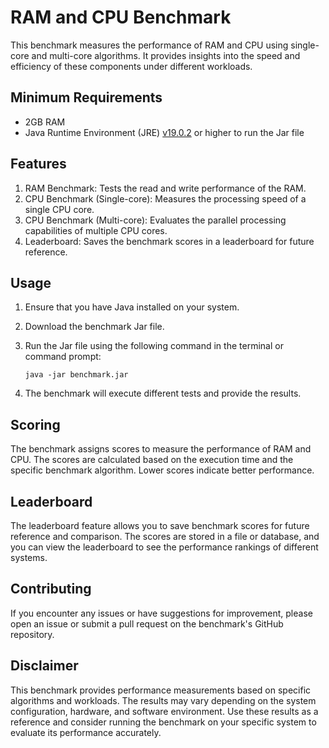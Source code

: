 # RAM and CPU Benchmark

This benchmark measures the performance of RAM and CPU using single-core and multi-core algorithms. It provides insights into the speed and efficiency of these components under different workloads.

## Minimum Requirements

- 2GB RAM
- Java Runtime Environment (JRE) [v19.0.2](https://www.oracle.com/java/technologies/javase/jdk19-archive-downloads.html) or higher to run the Jar file

## Features

1. RAM Benchmark: Tests the read and write performance of the RAM.
2. CPU Benchmark (Single-core): Measures the processing speed of a single CPU core.
3. CPU Benchmark (Multi-core): Evaluates the parallel processing capabilities of multiple CPU cores.
4. Leaderboard: Saves the benchmark scores in a leaderboard for future reference.

## Usage

1. Ensure that you have Java installed on your system.
2. Download the benchmark Jar file.
3. Run the Jar file using the following command in the terminal or command prompt:

   ```
   java -jar benchmark.jar
   ```

4. The benchmark will execute different tests and provide the results.

## Scoring

The benchmark assigns scores to measure the performance of RAM and CPU. The scores are calculated based on the execution time and the specific benchmark algorithm. Lower scores indicate better performance.

## Leaderboard

The leaderboard feature allows you to save benchmark scores for future reference and comparison. The scores are stored in a file or database, and you can view the leaderboard to see the performance rankings of different systems.

## Contributing

If you encounter any issues or have suggestions for improvement, please open an issue or submit a pull request on the benchmark's GitHub repository.

## Disclaimer

This benchmark provides performance measurements based on specific algorithms and workloads. The results may vary depending on the system configuration, hardware, and software environment. Use these results as a reference and consider running the benchmark on your specific system to evaluate its performance accurately.
